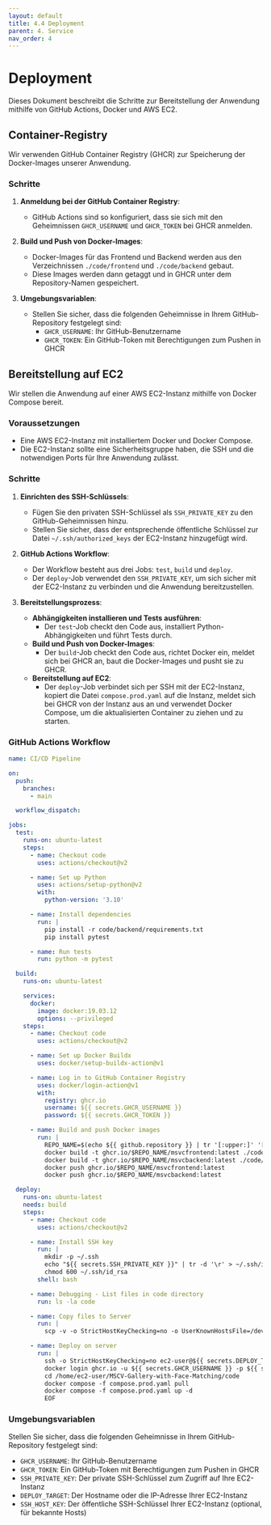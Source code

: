 ```yaml
---
layout: default
title: 4.4 Deployment
parent: 4. Service
nav_order: 4
---
```



# Deployment


Dieses Dokument beschreibt die Schritte zur Bereitstellung der Anwendung mithilfe von GitHub Actions, Docker und AWS EC2.

## Container-Registry

Wir verwenden GitHub Container Registry (GHCR) zur Speicherung der Docker-Images unserer Anwendung.

### Schritte

1. **Anmeldung bei der GitHub Container Registry**:
   - GitHub Actions sind so konfiguriert, dass sie sich mit den Geheimnissen `GHCR_USERNAME` und `GHCR_TOKEN` bei GHCR anmelden.

2. **Build und Push von Docker-Images**:
   - Docker-Images für das Frontend und Backend werden aus den Verzeichnissen `./code/frontend` und `./code/backend` gebaut.
   - Diese Images werden dann getaggt und in GHCR unter dem Repository-Namen gespeichert.

3. **Umgebungsvariablen**:
   - Stellen Sie sicher, dass die folgenden Geheimnisse in Ihrem GitHub-Repository festgelegt sind:
     - `GHCR_USERNAME`: Ihr GitHub-Benutzername
     - `GHCR_TOKEN`: Ein GitHub-Token mit Berechtigungen zum Pushen in GHCR

## Bereitstellung auf EC2

Wir stellen die Anwendung auf einer AWS EC2-Instanz mithilfe von Docker Compose bereit.

### Voraussetzungen

- Eine AWS EC2-Instanz mit installiertem Docker und Docker Compose.
- Die EC2-Instanz sollte eine Sicherheitsgruppe haben, die SSH und die notwendigen Ports für Ihre Anwendung zulässt.

### Schritte

1. **Einrichten des SSH-Schlüssels**:
   - Fügen Sie den privaten SSH-Schlüssel als `SSH_PRIVATE_KEY` zu den GitHub-Geheimnissen hinzu.
   - Stellen Sie sicher, dass der entsprechende öffentliche Schlüssel zur Datei `~/.ssh/authorized_keys` der EC2-Instanz hinzugefügt wird.

2. **GitHub Actions Workflow**:
   - Der Workflow besteht aus drei Jobs: `test`, `build` und `deploy`.
   - Der `deploy`-Job verwendet den `SSH_PRIVATE_KEY`, um sich sicher mit der EC2-Instanz zu verbinden und die Anwendung bereitzustellen.

3. **Bereitstellungsprozess**:
   - **Abhängigkeiten installieren und Tests ausführen**:
     - Der `test`-Job checkt den Code aus, installiert Python-Abhängigkeiten und führt Tests durch.
   - **Build und Push von Docker-Images**:
     - Der `build`-Job checkt den Code aus, richtet Docker ein, meldet sich bei GHCR an, baut die Docker-Images und pusht sie zu GHCR.
   - **Bereitstellung auf EC2**:
     - Der `deploy`-Job verbindet sich per SSH mit der EC2-Instanz, kopiert die Datei `compose.prod.yaml` auf die Instanz, meldet sich bei GHCR von der Instanz aus an und verwendet Docker Compose, um die aktualisierten Container zu ziehen und zu starten.

### GitHub Actions Workflow

```yaml
name: CI/CD Pipeline

on:
  push:
    branches:
      - main

  workflow_dispatch:

jobs:
  test:
    runs-on: ubuntu-latest
    steps:
      - name: Checkout code
        uses: actions/checkout@v2

      - name: Set up Python
        uses: actions/setup-python@v2
        with:
          python-version: '3.10'

      - name: Install dependencies
        run: |
          pip install -r code/backend/requirements.txt
          pip install pytest

      - name: Run tests
        run: python -m pytest

  build:
    runs-on: ubuntu-latest

    services:
      docker:
        image: docker:19.03.12
        options: --privileged
    steps:
      - name: Checkout code
        uses: actions/checkout@v2

      - name: Set up Docker Buildx
        uses: docker/setup-buildx-action@v1

      - name: Log in to GitHub Container Registry
        uses: docker/login-action@v1
        with:
          registry: ghcr.io
          username: ${{ secrets.GHCR_USERNAME }}
          password: ${{ secrets.GHCR_TOKEN }}

      - name: Build and push Docker images
        run: |
          REPO_NAME=$(echo ${{ github.repository }} | tr '[:upper:]' '[:lower:]')
          docker build -t ghcr.io/$REPO_NAME/msvcfrontend:latest ./code/frontend
          docker build -t ghcr.io/$REPO_NAME/msvcbackend:latest ./code/backend
          docker push ghcr.io/$REPO_NAME/msvcfrontend:latest
          docker push ghcr.io/$REPO_NAME/msvcbackend:latest

  deploy:
    runs-on: ubuntu-latest
    needs: build
    steps:
      - name: Checkout code
        uses: actions/checkout@v2

      - name: Install SSH key
        run: |
          mkdir -p ~/.ssh
          echo "${{ secrets.SSH_PRIVATE_KEY }}" | tr -d '\r' > ~/.ssh/id_rsa
          chmod 600 ~/.ssh/id_rsa
        shell: bash

      - name: Debugging - List files in code directory
        run: ls -la code

      - name: Copy files to Server
        run: |
          scp -v -o StrictHostKeyChecking=no -o UserKnownHostsFile=/dev/null code/compose.prod.yaml ec2-user@${{ secrets.DEPLOY_TARGET }}:/home/ec2-user/MSCV-Gallery-with-Face-Matching/code/compose.prod.yaml

      - name: Deploy on server
        run: |
          ssh -o StrictHostKeyChecking=no ec2-user@${{ secrets.DEPLOY_TARGET }} << 'EOF'
          docker login ghcr.io -u ${{ secrets.GHCR_USERNAME }} -p ${{ secrets.GHCR_TOKEN }}
          cd /home/ec2-user/MSCV-Gallery-with-Face-Matching/code
          docker compose -f compose.prod.yaml pull
          docker compose -f compose.prod.yaml up -d
          EOF
```

### Umgebungsvariablen

Stellen Sie sicher, dass die folgenden Geheimnisse in Ihrem GitHub-Repository festgelegt sind:
- `GHCR_USERNAME`: Ihr GitHub-Benutzername
- `GHCR_TOKEN`: Ein GitHub-Token mit Berechtigungen zum Pushen in GHCR
- `SSH_PRIVATE_KEY`: Der private SSH-Schlüssel zum Zugriff auf Ihre EC2-Instanz
- `DEPLOY_TARGET`: Der Hostname oder die IP-Adresse Ihrer EC2-Instanz
- `SSH_HOST_KEY`: Der öffentliche SSH-Schlüssel Ihrer EC2-Instanz (optional, für bekannte Hosts)
